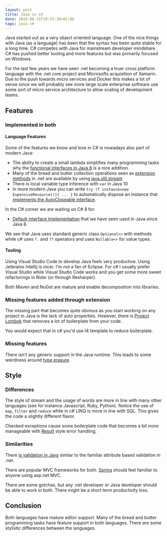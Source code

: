 ```yaml
---
layout: post
title: Java vs C#
date: 2019-06-15T19:37:10+02:00
tags: java c#
---
```


Java started out as a very object oriented language. One of the nice things with Java (as a language) has been that the syntax has been quite stable for a long time. C# competes with Java for mainstream developer mindshare. C# has pushed better tooling and more features but was primarily focused on Windows.

For the last few years we have seen .net becoming a truer cross platform language with the .net core project and Microsofts acquisition of Xamarin. Due to the push towards micro services and Docker this makes a lot of sense since we will probably see more large scale enterprise software use some sort of micro service architecture to allow scaling of development teams.

## Features

### Implemented in both

#### Language Features

Some of the features we know and love in C# is nowadays also part of modern Java:

- The ability to create a small lambda simplifies many programming tasks why the [functional interfaces in Java 8](https://www.baeldung.com/java-8-functional-interfaces) is a nice addition.
- Many of the bread and butter collection operations seen as [extension methods](https://docs.microsoft.com/en-us/dotnet/api/system.linq.enumerable?redirectedfrom=MSDN&view=netframework-4.8#methods) in .net are available by using [java.util.stream](https://www.baeldung.com/java-8-streams-introduction)
- There is local variable type inference with `var` in Java 10
- In more modern Java you can write `try (T instance=new ExpensiveResource()){ ... }` to automatically dispose an instance that [implements the AutoCloseable interface](https://docs.oracle.com/javase/tutorial/essential/exceptions/tryResourceClose.html).

In the C# corner we are waiting on C# 8 for:

- [Default interface implementation](https://devblogs.microsoft.com/dotnet/default-implementations-in-interfaces/) that we have seen used in Java since Java 8.

We see that Java uses standard generic class `Optional<>` with methods while c# uses `?.` and `??` operators and uses `Nullable<>` for value types.

#### Tooling

Using Visual Studio Code to develop Java feels very productive. Using Jetbrains Intellij is nicer. I'm not a fan of Eclipse. For c# I usually prefer Visual Studio while Visual Studio Code works and you get some more sweet refactorings in Rider (or through Resharper).

Both Maven and NuGet are mature and enable decomposition into libraries.

### Missing features added through extension

The missing part that becomes quite obvious as you start working on any project in Java is the lack of auto properties. However, there is [Project Lombok](https://projectlombok.org) that removes a lot of boilerplate from your code.

You would expect that in c# you'd use t4 template to reduce boilerplate.

### Missing features

There isn't any generic support in the Java runtime. This leads to some weirdness around [type erasure](https://www.baeldung.com/java-type-erasure).

## Style

### Differences

The style of stream and the usage of words are more in line with many other languages (see for instance Javascript, Ruby, Python). Notice the use of `map`, `filter` and `reduce` while in c# LINQ is more in line with SQL. This gives the code a slightly different flavor.

Checked exceptions cause some boilerplate code that becomes a bit more manageable with [Result](https://doc.rust-lang.org/std/result/) style error handling.

### Similarities

There [is validation in Java](https://hibernate.org/validator/documentation/getting-started/) similar to the familiar attribute based validation in .net.

There are popular MVC frameworks for both. [Spring](https://spring.io/) should feel familiar to anyone using asp.net MVC.

There are some gotchas, but any .net developer or Java developer should be able to work in both. There might be a short term productivity loss.

## Conclusion

Both languages have mature editor support. Many of the bread and butter programming tasks have feature support in both languages. There are some stylistic differences between the languages.
